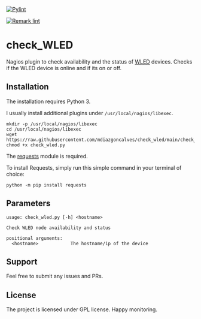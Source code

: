 [![Pylint](https://github.com/mdiazgoncalves/check_wled/actions/workflows/pylint.yml/badge.svg)](https://github.com/mdiazgoncalves/check_wled/actions/workflows/pylint.yml)

[![Remark lint](https://github.com/mdiazgoncalves/check_wled/actions/workflows/remarklint.yml/badge.svg)](https://github.com/mdiazgoncalves/check_wled/actions/workflows/remarklint.yml)


# check_WLED


Nagios plugin to check availability and the status of [WLED](https://kno.wled.ge/) devices. Checks if the WLED device is online and if its on or off.

## Installation

The installation requires Python 3.

I usually install additional plugins under `/usr/local/nagios/libexec`.

```
mkdir -p /usr/local/nagios/libexec
cd /usr/local/nagios/libexec
wget https://raw.githubusercontent.com/mdiazgoncalves/check_wled/main/check_wled.py
chmod +x check_wled.py
```

The [requests](https://github.com/psf/requests) module is required.

To install Requests, simply run this simple command in your terminal of choice:

```
python -m pip install requests
```

## Parameters

```
usage: check_wled.py [-h] <hostname>

Check WLED node availability and status

positional arguments:
  <hostname>            The hostname/ip of the device

```

## Support

Feel free to submit any issues and PRs.

## License

The project is licensed under GPL license. Happy monitoring.

